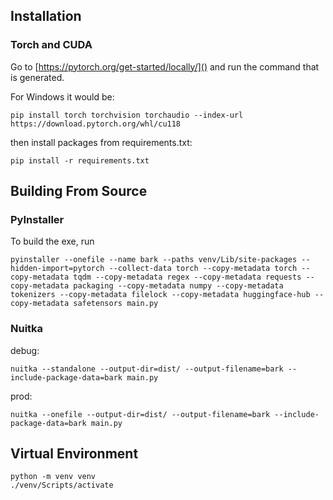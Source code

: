 ## Installation
### Torch and CUDA
Go to [https://pytorch.org/get-started/locally/]() and run the command that is generated.

For Windows it would be:
```
pip install torch torchvision torchaudio --index-url https://download.pytorch.org/whl/cu118
```

then install packages from requirements.txt:
```
pip install -r requirements.txt
```

## Building From Source

### PyInstaller
To build the exe, run 
```
pyinstaller --onefile --name bark --paths venv/Lib/site-packages --hidden-import=pytorch --collect-data torch --copy-metadata torch --copy-metadata tqdm --copy-metadata regex --copy-metadata requests --copy-metadata packaging --copy-metadata numpy --copy-metadata tokenizers --copy-metadata filelock --copy-metadata huggingface-hub --copy-metadata safetensors main.py
```
### Nuitka
debug:
```
nuitka --standalone --output-dir=dist/ --output-filename=bark --include-package-data=bark main.py
```

prod:
```
nuitka --onefile --output-dir=dist/ --output-filename=bark --include-package-data=bark main.py
```

## Virtual Environment
```
python -m venv venv
./venv/Scripts/activate
```
